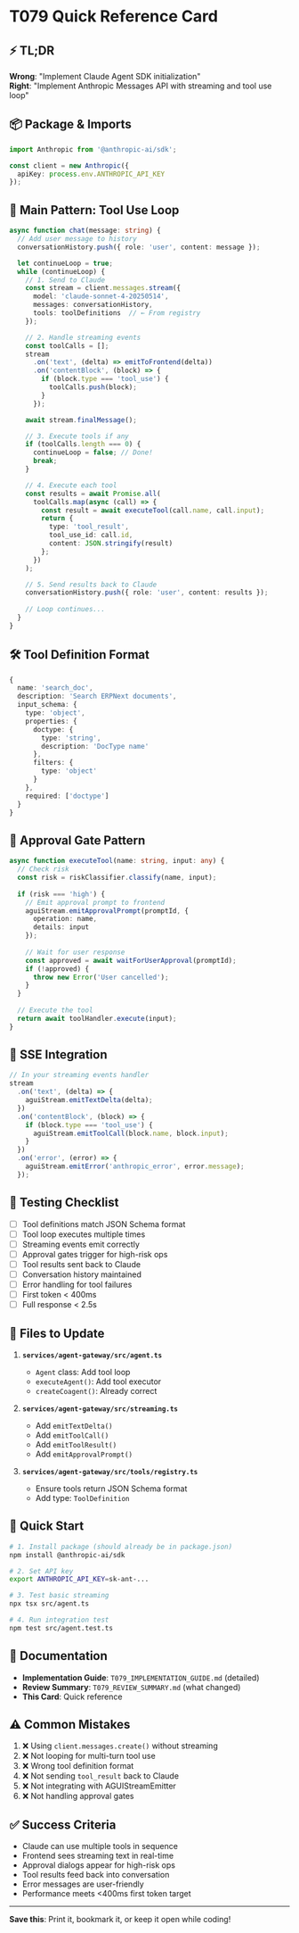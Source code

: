 # T079 Quick Reference Card

## ⚡ TL;DR

**Wrong**: "Implement Claude Agent SDK initialization"  
**Right**: "Implement Anthropic Messages API with streaming and tool use loop"

## 📦 Package & Imports

```typescript
import Anthropic from '@anthropic-ai/sdk';

const client = new Anthropic({
  apiKey: process.env.ANTHROPIC_API_KEY
});
```

## 🔄 Main Pattern: Tool Use Loop

```typescript
async function chat(message: string) {
  // Add user message to history
  conversationHistory.push({ role: 'user', content: message });

  let continueLoop = true;
  while (continueLoop) {
    // 1. Send to Claude
    const stream = client.messages.stream({
      model: 'claude-sonnet-4-20250514',
      messages: conversationHistory,
      tools: toolDefinitions  // ← From registry
    });

    // 2. Handle streaming events
    const toolCalls = [];
    stream
      .on('text', (delta) => emitToFrontend(delta))
      .on('contentBlock', (block) => {
        if (block.type === 'tool_use') {
          toolCalls.push(block);
        }
      });

    await stream.finalMessage();

    // 3. Execute tools if any
    if (toolCalls.length === 0) {
      continueLoop = false; // Done!
      break;
    }

    // 4. Execute each tool
    const results = await Promise.all(
      toolCalls.map(async (call) => {
        const result = await executeTool(call.name, call.input);
        return {
          type: 'tool_result',
          tool_use_id: call.id,
          content: JSON.stringify(result)
        };
      })
    );

    // 5. Send results back to Claude
    conversationHistory.push({ role: 'user', content: results });
    
    // Loop continues...
  }
}
```

## 🛠️ Tool Definition Format

```typescript
{
  name: 'search_doc',
  description: 'Search ERPNext documents',
  input_schema: {
    type: 'object',
    properties: {
      doctype: { 
        type: 'string', 
        description: 'DocType name' 
      },
      filters: { 
        type: 'object' 
      }
    },
    required: ['doctype']
  }
}
```

## 🎯 Approval Gate Pattern

```typescript
async function executeTool(name: string, input: any) {
  // Check risk
  const risk = riskClassifier.classify(name, input);
  
  if (risk === 'high') {
    // Emit approval prompt to frontend
    aguiStream.emitApprovalPrompt(promptId, {
      operation: name,
      details: input
    });
    
    // Wait for user response
    const approved = await waitForUserApproval(promptId);
    if (!approved) {
      throw new Error('User cancelled');
    }
  }
  
  // Execute the tool
  return await toolHandler.execute(input);
}
```

## 📡 SSE Integration

```typescript
// In your streaming events handler
stream
  .on('text', (delta) => {
    aguiStream.emitTextDelta(delta);
  })
  .on('contentBlock', (block) => {
    if (block.type === 'tool_use') {
      aguiStream.emitToolCall(block.name, block.input);
    }
  })
  .on('error', (error) => {
    aguiStream.emitError('anthropic_error', error.message);
  });
```

## 🧪 Testing Checklist

- [ ] Tool definitions match JSON Schema format
- [ ] Tool loop executes multiple times
- [ ] Streaming events emit correctly
- [ ] Approval gates trigger for high-risk ops
- [ ] Tool results sent back to Claude
- [ ] Conversation history maintained
- [ ] Error handling for tool failures
- [ ] First token < 400ms
- [ ] Full response < 2.5s

## 📁 Files to Update

1. **`services/agent-gateway/src/agent.ts`**
   - `Agent` class: Add tool loop
   - `executeAgent()`: Add tool executor
   - `createCoagent()`: Already correct

2. **`services/agent-gateway/src/streaming.ts`**
   - Add `emitTextDelta()`
   - Add `emitToolCall()`
   - Add `emitToolResult()`
   - Add `emitApprovalPrompt()`

3. **`services/agent-gateway/src/tools/registry.ts`**
   - Ensure tools return JSON Schema format
   - Add type: `ToolDefinition`

## 🚀 Quick Start

```bash
# 1. Install package (should already be in package.json)
npm install @anthropic-ai/sdk

# 2. Set API key
export ANTHROPIC_API_KEY=sk-ant-...

# 3. Test basic streaming
npx tsx src/agent.ts

# 4. Run integration test
npm test src/agent.test.ts
```

## 🔗 Documentation

- **Implementation Guide**: `T079_IMPLEMENTATION_GUIDE.md` (detailed)
- **Review Summary**: `T079_REVIEW_SUMMARY.md` (what changed)
- **This Card**: Quick reference

## ⚠️ Common Mistakes

1. ❌ Using `client.messages.create()` without streaming
2. ❌ Not looping for multi-turn tool use
3. ❌ Wrong tool definition format
4. ❌ Not sending `tool_result` back to Claude
5. ❌ Not integrating with AGUIStreamEmitter
6. ❌ Not handling approval gates

## ✅ Success Criteria

- Claude can use multiple tools in sequence
- Frontend sees streaming text in real-time
- Approval dialogs appear for high-risk ops
- Tool results feed back into conversation
- Error messages are user-friendly
- Performance meets <400ms first token target

---

**Save this**: Print it, bookmark it, or keep it open while coding!
